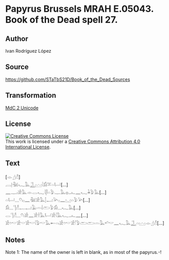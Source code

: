 # Papyrus Brussels MRAH E.05043. Book of the Dead spell 27.

## Author 

Ivan Rodríguez López

## Source 

https://github.com/STaTbS21D/Book_of_the_Dead_Sources

## Transformation 

[MdC 2 Unicode](https://statbs21d.github.io/mdc2unicode.html)

## License 

<a rel="license" href="http://creativecommons.org/licenses/by/4.0/"><img alt="Creative Commons License" style="border-width:0" src="https://i.creativecommons.org/l/by/4.0/88x31.png" /></a><br />This work is licensed under a <a rel="license" href="http://creativecommons.org/licenses/by/4.0/">Creative Commons Attribution 4.0 International License</a>.

## Text 

<hiero>[𓁹𓊨𓀭]<br>
    𓐙𓊤𓅖𓆑𓅓𓊻𓈉𓇋𓀁𓎁𓏏𓂡[...]<br>
𓈖𓊃𓏤𓀀𓅓𓁹𓂋𓆑𓇋𓋴𓏏𓅱𓊃𓅓𓐍𓂜𓈖𓆑𓇓𓅱𓅓[...]<br>
𓏏𓂡𓈓𓄣𓏤𓊪𓈖𓅖𓀀𓅓𓂭𓂝𓅪𓊪𓈖𓈋𓏏𓅱𓅪[...]<br>
𓀁𓈓𓊹𓀭𓉻𓂝𓄿𓏝𓌃𓂧𓅱𓀁𓈓𓆑𓅓[...]<br>
𓂋𓊹𓀭𓈓𓄣𓏤𓀀𓈖𓀀𓌂𓅓𓂡𓀀𓇋𓅓𓆑𓂜𓈖[...]<br>
𓀀𓏌𓎢𓀀𓎟𓀀𓎢𓇋𓅱𓎢𓅓𓄡𓏏𓏤𓀀𓏌𓎢𓀀𓎘𓅱𓂧𓂧𓏝𓅓𓄕𓎢𓈖𓆑𓅓𓊻𓏏𓈉𓁹𓊨𓀭[...]<br></hiero>

## Notes 

Note  1: The name of the owner is left in blank, as in most of the papyrus.-!